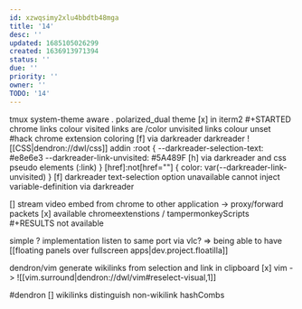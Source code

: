 ```yaml
---
id: xzwqsimy2xlu4bbdtb48mga
title: '14'
desc: ''
updated: 1685105026299
created: 1636913971394
status: ''
due: ''
priority: ''
owner: ''
TODO: '14'
---
```

tmux system-theme aware
. polarized_dual theme
    [x] in iterm2
#+STARTED
chrome links colour
  visited links are /color
  unvisited links colour unset
  #hack
  chrome extension coloring
  [f] via darkreader
  darkreader ![[CSS|dendron://dwl/css]] addin
  :root {
    --darkreader-selection-text: #e8e6e3
    --darkreader-link-unvisited: #5A489F
  [h] via darkreader and css pseudo elements (:link)
}
[href]:not[href=""] {
            color: var(--darkreader-link-unvisited)
}
[f] darkreader text-selection option unavailable
  cannot inject variable-definition via darkreader

[] stream video embed from chrome to other application
-> proxy/forward packets
  [x] available chromeextenstions / tampermonkeyScripts
  #+RESULTS
  not available

simple ? implementation
  listen to same port via vlc?
=> being able to have [[floating panels over fullscreen apps|dev.project.floatilla]]

dendron/vim generate wikilinks from selection and link in clipboard
  [x] vim -> ![[vim.surround|dendron://dwl/vim#reselect-visual,1]]

#dendron
[] wikilinks distinguish non-wikilink hashCombs
